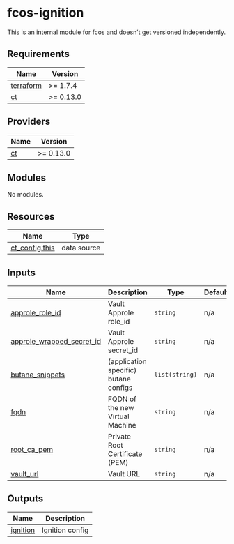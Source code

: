 # fcos-ignition

This is an internal module for fcos and doesn’t get versioned independently.

<!-- BEGIN_TF_DOCS -->

## Requirements

| Name                                                                     | Version   |
| ------------------------------------------------------------------------ | --------- |
| <a name="requirement_terraform"></a> [terraform](#requirement_terraform) | >= 1.7.4  |
| <a name="requirement_ct"></a> [ct](#requirement_ct)                      | >= 0.13.0 |

## Providers

| Name                                          | Version   |
| --------------------------------------------- | --------- |
| <a name="provider_ct"></a> [ct](#provider_ct) | >= 0.13.0 |

## Modules

No modules.

## Resources

| Name                                                                                                  | Type        |
| ----------------------------------------------------------------------------------------------------- | ----------- |
| [ct_config.this](https://registry.terraform.io/providers/poseidon/ct/latest/docs/data-sources/config) | data source |

## Inputs

| Name                                                                                                         | Description                           | Type           | Default | Required |
| ------------------------------------------------------------------------------------------------------------ | ------------------------------------- | -------------- | ------- | :------: |
| <a name="input_approle_role_id"></a> [approle_role_id](#input_approle_role_id)                               | Vault Approle role_id                 | `string`       | n/a     |   yes    |
| <a name="input_approle_wrapped_secret_id"></a> [approle_wrapped_secret_id](#input_approle_wrapped_secret_id) | Vault Approle secret_id               | `string`       | n/a     |   yes    |
| <a name="input_butane_snippets"></a> [butane_snippets](#input_butane_snippets)                               | (application specific) butane configs | `list(string)` | n/a     |   yes    |
| <a name="input_fqdn"></a> [fqdn](#input_fqdn)                                                                | FQDN of the new Virtual Machine       | `string`       | n/a     |   yes    |
| <a name="input_root_ca_pem"></a> [root_ca_pem](#input_root_ca_pem)                                           | Private Root Certificate (PEM)        | `string`       | n/a     |   yes    |
| <a name="input_vault_url"></a> [vault_url](#input_vault_url)                                                 | Vault URL                             | `string`       | n/a     |   yes    |

## Outputs

| Name                                                        | Description     |
| ----------------------------------------------------------- | --------------- |
| <a name="output_ignition"></a> [ignition](#output_ignition) | Ignition config |

<!-- END_TF_DOCS -->

